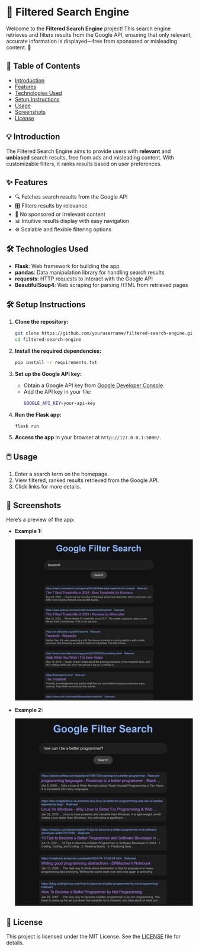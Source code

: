 # 🚀 **Filtered Search Engine**

Welcome to the **Filtered Search Engine** project! This search engine retrieves and filters results from the Google API, ensuring that only relevant, accurate information is displayed—free from sponsored or misleading content. 🎯

## 📑 **Table of Contents**
- [Introduction](#introduction)
- [Features](#features)
- [Technologies Used](#technologies-used)
- [Setup Instructions](#setup-instructions)
- [Usage](#usage)
- [Screenshots](#screenshots)
- [License](#license)

## 💡 **Introduction**

The Filtered Search Engine aims to provide users with **relevant** and **unbiased** search results, free from ads and misleading content. With customizable filters, it ranks results based on user preferences.

## ✨ **Features**
- 🔍 Fetches search results from the Google API
- 🎛️ Filters results by relevance
- 🚫 No sponsored or irrelevant content
- 📊 Intuitive results display with easy navigation
- ⚙️ Scalable and flexible filtering options

## 🛠 **Technologies Used**
- **Flask**: Web framework for building the app
- **pandas**: Data manipulation library for handling search results
- **requests**: HTTP requests to interact with the Google API
- **BeautifulSoup4**: Web scraping for parsing HTML from retrieved pages

## 🛠️ **Setup Instructions**

1. **Clone the repository:**
   ```bash
   git clone https://github.com/yourusername/filtered-search-engine.git
   cd filtered-search-engine
   ```

2. **Install the required dependencies:**
   ```bash
   pip install -r requirements.txt
   ```

3. **Set up the Google API key:**
   - Obtain a Google API key from [Google Developer Console](https://console.developers.google.com/).
   - Add the API key in your file:
     ```bash
     GOOGLE_API_KEY=your-api-key
     ```

4. **Run the Flask app:**
   ```bash
   flask run
   ```

5. **Access the app** in your browser at `http://127.0.0.1:5000/`.

## 🖱️ **Usage**

1. Enter a search term on the homepage.
2. View filtered, ranked results retrieved from the Google API.
3. Click links for more details.

## 📸 **Screenshots**

Here’s a preview of the app:

- **Example 1:**
  
  ![Homepage](Treadmillpage.png)

- **Example 2:**

  ![Results Page](programmingpage.png)

## 📄 **License**
This project is licensed under the MIT License. See the [LICENSE](LICENSE) file for details.

